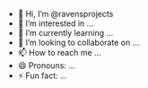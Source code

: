 - 👋 Hi, I’m @ravensprojects
- 👀 I’m interested in ...
- 🌱 I’m currently learning ...
- 💞️ I’m looking to collaborate on ...
- 📫 How to reach me ...
- 😄 Pronouns: ...
- ⚡ Fun fact: ...

<!---
ravensprojects/ravensprojects is a ✨ special ✨ repository because its `README.md` (this file) appears on your GitHub profile.
You can click the Preview link to take a look at your changes.
--->
